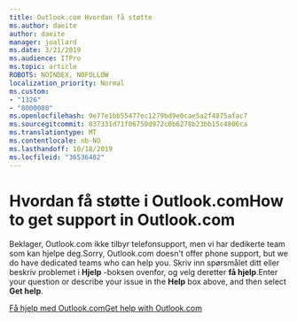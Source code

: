 ```yaml
---
title: Outlook.com Hvordan få støtte
ms.author: daeite
author: daeite
manager: joallard
ms.date: 3/21/2019
ms.audience: ITPro
ms.topic: article
ROBOTS: NOINDEX, NOFOLLOW
localization_priority: Normal
ms.custom:
- "1326"
- "8000080"
ms.openlocfilehash: 9e77e1bb55477ec1279bd9e0cae5a2f4875afac7
ms.sourcegitcommit: 037331d71f06750d972c0b6278b23bb15c4806ca
ms.translationtype: MT
ms.contentlocale: nb-NO
ms.lasthandoff: 10/18/2019
ms.locfileid: "36536482"
---
```

# <a name="how-to-get-support-in-outlookcom"></a><span data-ttu-id="bd30b-102">Hvordan få støtte i Outlook.com</span><span class="sxs-lookup"><span data-stu-id="bd30b-102">How to get support in Outlook.com</span></span>

<span data-ttu-id="bd30b-103">Beklager, Outlook.com ikke tilbyr telefonsupport, men vi har dedikerte team som kan hjelpe deg.</span><span class="sxs-lookup"><span data-stu-id="bd30b-103">Sorry, Outlook.com doesn't offer phone support, but we do have dedicated teams who can help you.</span></span>
<span data-ttu-id="bd30b-104">Skriv inn spørsmålet ditt eller beskriv problemet i **Hjelp** -boksen ovenfor, og velg deretter **få hjelp**.</span><span class="sxs-lookup"><span data-stu-id="bd30b-104">Enter your question or describe your issue in the **Help** box above, and then select **Get help**.</span></span>

[<span data-ttu-id="bd30b-105">Få hjelp med Outlook.com</span><span class="sxs-lookup"><span data-stu-id="bd30b-105">Get help with Outlook.com</span></span>](https://support.office.com/article/40676ad0-c831-45ac-a023-5be633be798d?wt.mc_id=Office_Outlook_com_Alchemy)

